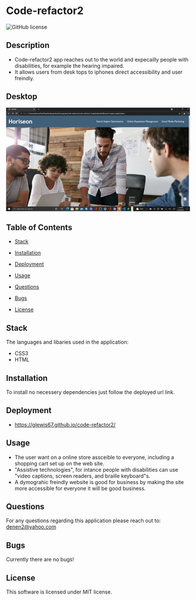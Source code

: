 # Code-refactor2
![GitHub license](https://img.shields.io/badge/license-MIT-blue.svg)

## Description

* Code-refactor2 app reaches out to the world and expecailly people with disabilities, for example the hearing      impaired.  
* It allows users from desk tops to iphones direct accessibility and user freindly.

## Desktop

![Alt test](./assets/images/picmeeting2.png)


## Table of Contents

* [Stack](#stack)

* [Installation](#installation)
 
* [Deployment](#deployment)

* [Usage](#usage)

* [Questions](#questions)

* [Bugs](#bugs)

* [License](#license)

## Stack

The languages and libaries used in the application:

- CSS3
- HTML


## Installation

To install no necessery dependencies just follow the deployed url link.

## Deployment

* https://glewis67.github.io/code-refactor2/

## Usage

* The user want on a online store assceible to everyone, including a shopping cart set up on the web site.
* "Assistive technologies", for intance people with disabilities can use "video captions, screen readers, and braille keyboard"s. 
* A dymograhic freindly website is good for business by making the site more accessible for everyone it will be good business.
 

## Questions

For any questions regarding this application please reach out to: denen2@yahoo.com

## Bugs

Currently there are no bugs!

## License

This software is licensed under MIT license.

